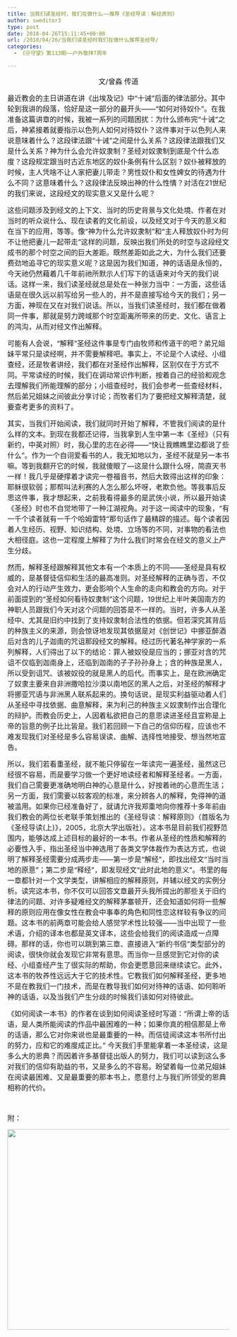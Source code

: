 ```yaml
---
title: 当我们读圣经时，我们在做什么——推荐《圣经导读：解经原则》
author: sweditor3
type: post
date: 2018-04-26T15:11:45+00:00
url: /2018/04/26/当我们读圣经时我们在做什么推荐圣经导/
categories:
  - 《＠守望》第113期——户外敬拜7周年

---
```

<p style="text-align: center;">
  <span style="font-size: 12pt;">文/曾淼 传道</span>
</p>

<span style="font-size: 12pt;">最近教会的主日讲道在讲《出埃及记》中“十诫”后面的律法部分。其中轮到我讲的段落，恰好是这一部分的最开头——“如何对待奴仆”。在我准备这篇讲章的时候，我被一系列的问题困扰：为什么颁布完“十诫”之后，神紧接着就要指示以色列人如何对待奴仆？这件事对于以色列人来说意味着什么？这段律法跟“十诫”之间是什么关系？这段律法跟我们又是什么关系？神为什么会允许奴隶制？圣经对奴隶制到底是个什么态度？这段规定跟当时古近东地区的奴仆条例有什么区别？奴仆被释放的时候，主人凭啥不让人家把妻儿带走？男性奴仆和女性婢女的待遇为什么不同？这意味着什么？这段律法反映出神的什么性情？对活在21世纪的我们来说，这段经文的现实意义又是什么呢？</span>

<span style="font-size: 12pt;">这些问题涉及到经文的上下文、当时的历史背景与文化处境、作者在对当时的听众说什么、现在读者的文化前设，以及经文对于今天的意义和在当下的应用，等等。像“神为什么允许奴隶制”和“主人释放奴仆时为何不让他把妻儿一起带走”这样的问题，反映出我们所处的时空与这段经文成书的那个时空之间的巨大差距。既然差距如此之大，为什么我们还要费劲地追寻它的现实意义呢？这是因为我们知道，神的话语是永恒的，今天祂仍然藉着几千年前祂所默示人们写下的话语来对今天的我们说话。这样一来，我们读圣经就总是处在一种张力当中：一方面，这些话语是在很久远以前写给另一些人的，并不是直接写给今天的我们；另一方面，神现在又在对我们说话。所以，当我们读圣经时，我们都在做着同一件事，那就是努力跨域那个时空距离所带来的历史、文化、语言上的鸿沟，从而对经文作出解释。</span>

<span style="font-size: 12pt;">可能有人会说，“解释”圣经这件事是专门由牧师和传道干的吧？弟兄姐妹平常只是读经啊，并不需要解释吧。事实上，不论是个人读经、小组查经，还是牧者讲经，我们都在对圣经作出解释，区别仅在于方式不同。平常读经的时候，我们在调动常识作判断，按着自己的经验和观念去理解我们所能理解的部分；小组查经时，我们会参考一些查经材料，然后弟兄姐妹之间彼此分享讨论；而牧者们为了要把经文解释清楚，就要查考更多的资料了。</span>

<span style="font-size: 12pt;">其实，当我们开始阅读，我们就同时开始了解释，不管我们阅读的是什么样的文本。到现在我都还记得，当我拿到人生中第一本《圣经》（只有新约，中英对照）时，我心里的志在必得——“快让我瞧瞧里边都说了些什么”。作为一个自诩爱看书的人，我无知地以为，圣经不就是另一本书嘛。等到我翻开它的时候，我就傻眼了—这是什么跟什么呀，简直天书一样！我几乎是硬撑着才读完一卷福音书，然后大致得出这样的印象：耶稣很软弱；那帮叫法利赛的人怎么那么坏呀，老欺负他。等我事后反思这件事，我才想起来，之前我看得最多的是武侠小说，所以最开始读《圣经》时也不自觉地带了一种江湖视角。对于这一阅读中的现象，“有一千个读者就有一千个哈姆雷特”那句话作了最精辟的描述。每个读者因着人生经历、视野、知识结构、处境、立场等的不同，对事物的看法也大相径庭。这也一定程度上解释了为什么我们时常会在经文的意义上产生分歧。</span>

<span style="font-size: 12pt;">然而，解释圣经跟解释其他文本有一个本质上的不同——圣经是具有权威的，是基督徒信仰和生活的最高准则。对圣经解释的正确与否，不仅会对人的行动产生效力，更会影响个人生命的走向和教会的方向。对于前面提到的“圣经如何看待奴隶制”这个问题，19世纪上半叶美国南方的神职人员跟我们今天对这个问题的回答是不一样的。当时，许多人从圣经中、尤其是旧约中找到了支持奴隶制合法性的依据。但若深究其背后的种族主义的来源，则会惊讶地发现其依据是对《创世记》中挪亚醉酒后对含的儿子迦南的咒诅那段经文的解释。经过历代著名神学家的一系列解释，人们得出了以下的结论：罪人被奴役是应当的；挪亚对含的咒诅不仅临到迦南身上，还临到迦南的子子孙孙身上；含的种族是黑人，所以受到诅咒、该被奴役的就是黑人的后代。而事实上，是在欧洲确定了奴隶主要来自非洲撒哈拉沙漠以南地区的黑人之后，对圣经的解释才将挪亚咒语与非洲黑人联系起来的。换句话说，是现实利益驱动着人们从圣经中寻找依据、曲意解释，来为利己的种族主义奴隶制作出合理化的辩护。而教会历史上，人因着私欲把自己的意思读进圣经且宣称是上帝的旨意的例子比比皆是。我们若回顾一下自己的信仰历程，应该也不难发现我们对圣经是多么容易误读、曲解、选择性地接受、想当然地宣告。</span>

<span style="font-size: 12pt;">所以，我们若看重圣经，就不能只停留在一年读完一遍圣经，虽然这已经很不容易，而是要学习做一个更好地读经者和解释圣经者。一方面，我们自己需要更准确地明白神的心意是什么，好按着祂的心意而生活；另一方面，我们需要以较客观的标准，来分辨各人的解释，免得神的道被滥用。如果你已经准备好了，就请允许我郑重地向你推荐十多年前由我们教会的两位长老联手策划推出的《圣经导读：解释原则》（首版名为《圣经导读(上)》，2005，北京大学出版社）。这本书是目前我们视野范围内，能够达成上述目标的最好的一本书。作者从圣经的性质和解释的必要性入手，指出圣经当中神选用了各类文学体裁作为表达方式，也说明了解释圣经需要分成两步走——第一步是“解经”，即找出经文“当时当地的原意”；第二步是“释经”，即发现经文“此时此地的意义”。书里的每一章都针对一个文学类型，讲解相应的解释原则，并辅以经文的实例分析。读完这本书，你不仅可以回答文章最开头我所提出的那些关于旧约律法的问题、对许多疑难经文的解释茅塞顿开，还会知道如何将一些解释的原则应用在像女性在教会中事奉的角色和同性恋这样较有争议的问题。这本书的前两章可能会给人感觉学术性比较强——当中出现了一些术语，介绍的译本也都是英文译本，这些会给我们的阅读造成一点障碍。那样的话，你也可以跳到第三章、直接进入“新约书信”类型部分的阅读，很快你就会发现它非常有意思。而当你一旦感觉到它对你的读经、小组查经产生了很实际的帮助，你会更愿意回来继续读它。此外，这本书的牧养性远远大于它的技术性。它教我们如何解释圣经，更多地不是在教我们一门技术，而是在教导我们如何对待神的话语、如何聆听神的话语，以及当我们产生分歧的时候我们该如何对待彼此。</span>

<span style="font-size: 12pt;">《如何阅读一本书》的作者在谈到如何阅读圣经时写道：“所谓上帝的话语，是人类所能阅读的作品中最困难的一种；如果你真的相信那是上帝的话语，那么它对你来说也是最重要的一种。而信徒阅读这本书所付出的努力，应和它的难度成正比。” 今天我们手里能拿着一本圣经读，这是多么大的恩典？而因着许多基督徒出版人的努力，我们可以读到这么多对我们的信仰有助益的书，又是多么的不容易。盼望着每一位弟兄姐妹在阅读最困难、又是最重要的那本书上，愿意付上与我们所领受的恩典相称的代价。</span>

&nbsp;

<span style="font-size: 12pt;">附：</span>

<img class="aligncenter size-full wp-image-16800" src="http://t5.shwchurch.org/wp-content/uploads/2018/04/牧者荐书.jpg" alt="" width="640" height="455" srcset="http://t5.shwchurch.org/wp-content/uploads/2018/04/牧者荐书.jpg 640w, http://t5.shwchurch.org/wp-content/uploads/2018/04/牧者荐书-400x284.jpg 400w, http://t5.shwchurch.org/wp-content/uploads/2018/04/牧者荐书-563x400.jpg 563w, http://t5.shwchurch.org/wp-content/uploads/2018/04/牧者荐书-422x300.jpg 422w" sizes="(max-width: 640px) 100vw, 640px" />

&nbsp;

&nbsp;

&nbsp;

&nbsp;

<span style="font-size: 12pt;"><strong> </strong></span>